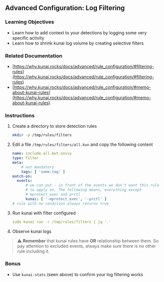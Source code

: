 ## Advanced Configuration: Log Filtering
### Learning Objectives
- Learn how to add context to your detections by logging some very specific activity
- Learn how to shrink kunai log volume by creating selective filters
### Related Documentation
- [https://why.kunai.rocks/docs/advanced/rule_configuration/#filtering-rules](https://why.kunai.rocks/docs/advanced/rule_configuration/#filtering-rules)
- [https://why.kunai.rocks/docs/advanced/rule_configuration/#memo-about-kunai-rules](https://why.kunai.rocks/docs/advanced/rule_configuration/#memo-about-kunai-rules)
### Instructions
1. Create a directory to store detection rules
    ```bash
    mkdir -p /tmp/rules/filters
    ```
2. Edit a file `/tmp/rules/filters/all.kun` and copy the following content
    ```yaml
    name: include.all.but.noisy
    type: filter
    meta:
        # not mandatory
        tags: [ 'some:tag' ]
    match-on:
      events:
          # we can put - in front of the events we don't want this rule
          # to apply on. The following means, everything except
          # mprotect_exec and prctl
          kunai: [ '-mprotect_exec', '-prctl' ]
    # rule with no condition always returns true
    ```
3. Run kunai with filter configured
    ```yaml
    sudo kunai run -r /tmp/rules/filters | jq '.'
    ```
4. Observe kunai logs

> :warning: **Remember** that kunai rules have **OR** relationship between them. So pay attention to excluded events, always make sure there is no other rule including it.


### Bonus
- Use `kunai-stats` (seen above) to confirm your log filtering works